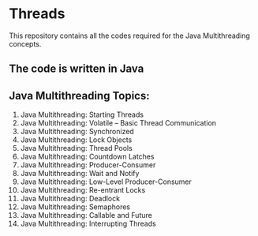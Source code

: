 # Threads
This repository contains all the codes required for the Java Multithreading concepts.

## The code is written in Java

## Java Multithreading Topics:
1. Java Multithreading: Starting Threads
2. Java Multithreading: Volatile – Basic Thread Communication
3. Java Multithreading: Synchronized
4. Java Multithreading: Lock Objects
5. Java Multithreading: Thread Pools
6. Java Multithreading: Countdown Latches
7. Java Multithreading: Producer-Consumer
8. Java Multithreading: Wait and Notify
9. Java Multithreading: Low-Level Producer-Consumer
10. Java Multithreading: Re-entrant Locks
11. Java Multithreading: Deadlock
12. Java Multithreading: Semaphores
13. Java Multithreading: Callable and Future 
14. Java Multithreading: Interrupting Threads

